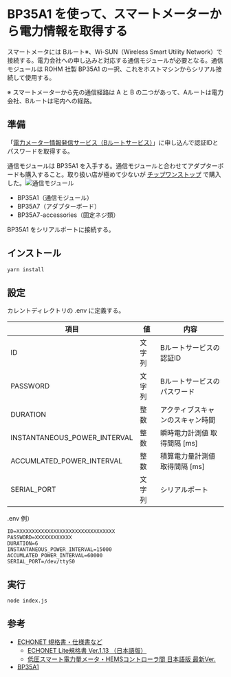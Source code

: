 # BP35A1 を使って、スマートメーターから電力情報を取得する

スマートメータには Bルート※、Wi-SUN（Wireless Smart Utility Network）で接続する。電力会社への申し込みと対応する通信モジュールが必要となる。通信モジュールは ROHM 社製 BP35A1 の一択、これをホストマシンからシリアル接続して使用する。

※ スマートメーターから先の通信経路は A と B の二つがあって、Aルートは電力会社、Bルートは宅内への経路。

## 準備

「[電力メーター情報発信サービス（Bルートサービス）](https://www.tepco.co.jp/pg/consignment/liberalization/smartmeter-broute.html)」に申し込んで認証IDとパスワードを取得する。

通信モジュールは BP35A1 を入手する。通信モジュールと合わせてアダプターボードも購入すること。取り扱い店が極めて少ないが [チップワンストップ](https://www.chip1stop.com/view/dispDetail/DispDetail?partId=ROHM-0154248) で購入した。![通信モジュール](https://user-images.githubusercontent.com/46148606/202370575-542cd52e-a8bf-411e-ad23-4edded3281b4.jpeg)

- BP35A1（通信モジュール）
- BP35A7（アダプターボード）
- BP35A7-accessories（固定ネジ類）

BP35A1 をシリアルポートに接続する。

## インストール

```bash
yarn install
```

## 設定

カレントディレクトリの .env に定義する。

|  項目  |  値  |  内容  |
| ---- | ---- | ---- |
|  ID  |  文字列  |  Bルートサービスの認証ID  |
|  PASSWORD  |  文字列 |  Bルートサービスのパスワード  |
|  DURATION  |  整数  |  アクティブスキャンのスキャン時間  |
|  INSTANTANEOUS_POWER_INTERVAL  |  整数  |  瞬時電力計測値 取得間隔 [ms] |
|  ACCUMLATED_POWER_INTERVAL  |  整数  |  積算電力量計測値 取得間隔 [ms] |
|  SERIAL_PORT  |  文字列  |  シリアルポート  |

.env 例）

```text
ID=XXXXXXXXXXXXXXXXXXXXXXXXXXXXXXXX
PASSWORD=XXXXXXXXXXXX
DURATION=6
INSTANTANEOUS_POWER_INTERVAL=15000
ACCUMLATED_POWER_INTERVAL=60000
SERIAL_PORT=/dev/ttyS0
```

## 実行

```bash
node index.js
```

## 参考

- [ECHONET 規格書・仕様書など](https://echonet.jp/spec_g/)
  - [ECHONET Lite規格書 Ver.1.13 （日本語版）](https://echonet.jp/spec_v113_lite/)
  - [低圧スマート電力量メータ・HEMSコントローラ間 日本語版 最新Ver.](https://echonet.jp/wp/wp-content/uploads/pdf/General/Standard/AIF/lvsm/lvsm_aif_ver1.01.pdf)
- [BP35A1](https://www.rohm.co.jp/products/wireless-communication/specified-low-power-radio-modules/bp35a1-product#productDetail)
